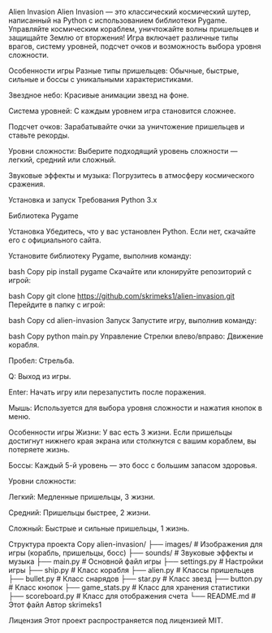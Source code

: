 Alien Invasion
Alien Invasion — это классический космический шутер, написанный на Python с использованием библиотеки Pygame. Управляйте космическим кораблем, уничтожайте волны пришельцев и защищайте Землю от вторжения! Игра включает различные типы врагов, систему уровней, подсчет очков и возможность выбора уровня сложности.

Особенности игры
Разные типы пришельцев: Обычные, быстрые, сильные и боссы с уникальными характеристиками.

Звездное небо: Красивые анимации звезд на фоне.

Система уровней: С каждым уровнем игра становится сложнее.

Подсчет очков: Зарабатывайте очки за уничтожение пришельцев и ставьте рекорды.

Уровни сложности: Выберите подходящий уровень сложности — легкий, средний или сложный.

Звуковые эффекты и музыка: Погрузитесь в атмосферу космического сражения.

Установка и запуск
Требования
Python 3.x

Библиотека Pygame

Установка
Убедитесь, что у вас установлен Python. Если нет, скачайте его с официального сайта.

Установите библиотеку Pygame, выполнив команду:

bash
Copy
pip install pygame
Скачайте или клонируйте репозиторий с игрой:

bash
Copy
git clone https://github.com/skrimeks1/alien-invasion.git
Перейдите в папку с игрой:

bash
Copy
cd alien-invasion
Запуск
Запустите игру, выполнив команду:

bash
Copy
python main.py
Управление
Стрелки влево/вправо: Движение корабля.

Пробел: Стрельба.

Q: Выход из игры.

Enter: Начать игру или перезапустить после поражения.

Мышь: Используется для выбора уровня сложности и нажатия кнопок в меню.

Особенности игры
Жизни: У вас есть 3 жизни. Если пришельцы достигнут нижнего края экрана или столкнутся с вашим кораблем, вы потеряете жизнь.

Боссы: Каждый 5-й уровень — это босс с большим запасом здоровья.

Уровни сложности:

Легкий: Медленные пришельцы, 3 жизни.

Средний: Пришельцы быстрее, 2 жизни.

Сложный: Быстрые и сильные пришельцы, 1 жизнь.

Структура проекта
Copy
alien-invasion/
├── images/              # Изображения для игры (корабль, пришельцы, босс)
├── sounds/              # Звуковые эффекты и музыка
├── main.py              # Основной файл игры
├── settings.py          # Настройки игры
├── ship.py              # Класс корабля
├── alien.py             # Классы пришельцев
├── bullet.py            # Класс снарядов
├── star.py              # Класс звезд
├── button.py            # Класс кнопок
├── game_stats.py        # Класс для хранения статистики
├── scoreboard.py        # Класс для отображения счета
└── README.md            # Этот файл
Автор
skrimeks1

Лицензия
Этот проект распространяется под лицензией MIT.